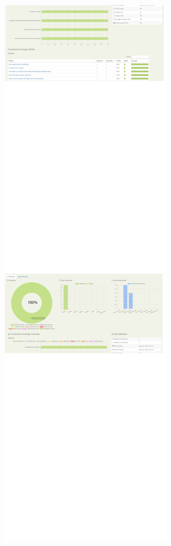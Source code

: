 
![testImg](https://github.com/JhnnyPzG/PruebasE2E/blob/master/testsAutomaticos.png)
![test2Img](https://github.com/JhnnyPzG/PruebasE2E/blob/master/testsAutomaticos2.png)
